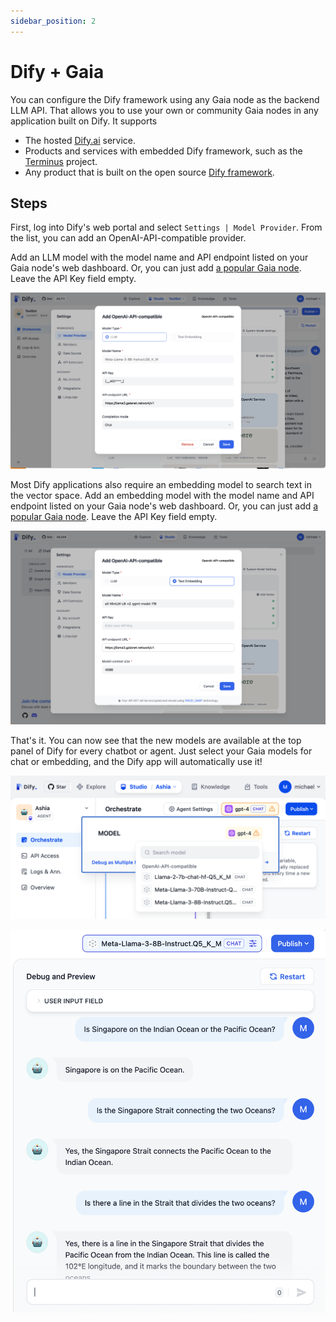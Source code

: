 ```yaml
---
sidebar_position: 2
---
```


# Dify + Gaia

You can configure the Dify framework using any Gaia node as the backend LLM API. That allows you to use your own or community Gaia nodes in any application built on Dify. It supports

* The hosted [Dify.ai](https://dify.ai/) service.
* Products and services with embedded Dify framework, such as the [Terminus](https://www.jointerminus.com/) project.
* Any product that is built on the open source [Dify framework](https://github.com/langgenius/dify).

## Steps

First, log into Dify's web portal and select `Settings | Model Provider`. From the list, you can add an OpenAI-API-compatible provider.

Add an LLM model with the model name and API endpoint listed on your Gaia node's web dashboard. Or, you can just add [a popular Gaia node](../nodes).
Leave the API Key field empty.

![Configure a Gaia Llama3 8b model in Dify](dify_chat.png)

Most Dify applications also require an embedding model to search text in the vector space.
Add an embedding model with the model name and API endpoint listed on your Gaia node's web dashboard. Or, you can just add [a popular Gaia node](../nodes).
Leave the API Key field empty.

![Configure a Gaia embedding model in Dify](dify_embedding.png)

That's it. You can now see that the new models are available at the top panel of Dify for every chatbot or agent. Just select your Gaia models for chat or embedding, and the Dify app will automatically use it!

![Select a Gaia node as backend model in Dify](dify_select.png)

![Chat with the Gaia Llama3 8b model in Dify](dify_chatbot_ui.png)



